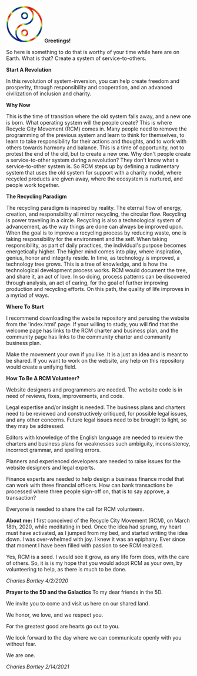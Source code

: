 ![Recycle City Movement](RCM.png) **Greetings!**</b>

So here is something to do that is worthy of your time while here are on Earth. What is that? Create a system of service-to-others.

**Start A Revolution**</b>

In this revolution of system-inversion, you can help create freedom and prosperity, through responsibility and cooperation, and an advanced civilization of inclusion and charity.</b>

**Why Now**</b>

This is the time of transition where the old system falls away, and a new one is born. What operating system will the people create? This is where Recycle City Movement (RCM) comes in. Many people need to remove the programming of the previous system and learn to think for themselves, to learn to take responsibility for their actions and thoughts, and to work with others towards harmony and balance. This is a time of opportunity, not to protest the end of the old, but to create a new one. Why don't people create a service-to-other system during a revolution? They don't know what a service-to-other system is. So RCM steps up by defining a rudimentary system that uses the old system for support with a charity model, where recycled products are given away, where the ecosystem is nurtured, and people work together.

**The Recycling Paradigm**</br>

The recycling paradigm is inspired by reality. The eternal flow of energy, creation, and responsibility all mirror recycling, the circular flow. Recycling is power traveling in a circle. Recycling is also a technological system of advancement, as the way things are done can always be improved upon. When the goal is to improve a recycling process by reducing waste, one is taking responsibility for the environment and the self. When taking responsibility, as part of daily practices, the individual's purpose becomes energetically higher. The higher mind comes into play, where inspiration, genius, honor and integrity reside. In time, as technology is improved, a technology tree grows. This is a tree of knowledge, and is how the technological development process works. RCM would document the tree, and share it, an act of love. In so doing, process patterns can be discovered through analysis, an act of caring, for the goal of further improving production and recycling efforts. On this path, the quality of life improves in a myriad of ways.

**Where To Start**</b>

I recommend downloading the website repository and perusing the website from the 'index.html' page. If your willing to study, you will find that the welcome page has links to the RCM charter and business plan, and the community page has links to the community charter and community business plan.

Make the movement your own if you like. It is a just an idea and is meant to be shared. If you want to work on the website, any help on this repository would create a unifying field.

**How To Be A RCM Volunteer?**</b>

Website designers and programmers are needed. The website code is in need of reviews, fixes, improvements, and code.</b>

Legal expertise and/or insight is needed. The business plans and charters need to be reviewed and constructively critiqued, for possible legal issues, and any other concerns. Future legal issues need to be brought to light, so they may be addressed.</b>

Editors with knowledge of the English language are needed to review the charters and business plans for weaknesses such ambiguity, inconsistency, incorrect grammar, and spelling errors.</b>

Planners and experienced developers are needed to raise issues for the website designers and legal experts.</b>

Finance experts are needed to help design a business finance model that can work with three financial officers. How can bank transactions be processed where three people sign-off on, that is to say approve, a transaction?

Everyone is needed to share the call for RCM volunteers.

**About me:**</b>
I first conceived of the Recycle City Movement (RCM), on March 18th, 2020, while meditating in bed. Once the idea had sprung, my heart must have activated, as I jumped from my bed, and started writing the idea down. I was over-whelmed with joy. I knew it was an epiphany. Ever since that moment I have been filled with passion to see RCM realized.</b>

Yes, RCM is a seed. I would see it grow, as any life form does, with the care of others. So, it is is my hope that you would adopt RCM as your own, by volunteering to help, as there is much to be done.</b>

*Charles Bartley*</b>
*4/2/2020*

**Prayer to the 5D and the Galactics**
To my dear friends in the 5D.

We invite you to come and visit us here on our shared land.

We honor, we love, and we respect you.

For the greatest good are hearts go out to you.

We look forward to the day where we can communicate openly with you without fear.

We are one.

*Charles Bartley*</b>
*2/14/2021*
